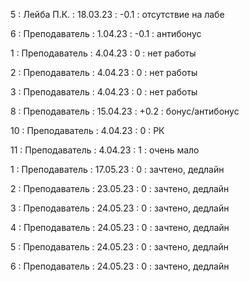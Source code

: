 5 : Лейба П.К. : 18.03.23 : -0.1 : отсутствие на лабе

6 : Преподаватель : 1.04.23 : -0.1 : антибонус

1 : Преподаватель : 4.04.23 : 0 : нет работы

2 : Преподаватель : 4.04.23 : 0 : нет работы

3 : Преподаватель : 4.04.23 : 0 : нет работы

8 : Преподаватель : 15.04.23 : +0.2 : бонус/антибонус

10 : Преподаватель : 4.04.23 : 0 : РК

11 : Преподаватель : 4.04.23 : 1 : очень мало

1 : Преподаватель : 17.05.23 : 0 : зачтено, дедлайн

2 : Преподаватель : 23.05.23 : 0 : зачтено, дедлайн

3 : Преподаватель : 24.05.23 : 0 : зачтено, дедлайн

4 : Преподаватель : 24.05.23 : 0 : зачтено, дедлайн

5 : Преподаватель : 24.05.23 : 0 : зачтено, дедлайн

6 : Преподаватель : 24.05.23 : 0 : зачтено, дедлайн

